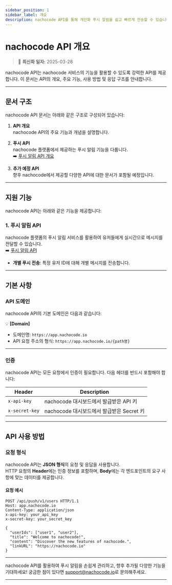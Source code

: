 ```yaml
---
sidebar_position: 1
sidebar_label: 개요
description: nachocode API를 통해 개인화 푸시 알림을 쉽고 빠르게 전송할 수 있습니다. API의 기본 사항과 인증 방법, 사용 방법을 안내합니다.
---
```


# nachocode API 개요

> 🔔 **최신화 일자:** 2025-03-28

nachocode API는 nachocode 서비스의 기능을 활용할 수 있도록 강력한 API를 제공합니다. 이 문서는 API의 개요, 주요 기능, 사용 방법 및 응답 구조를 안내합니다.

---

## 문서 구조

nachocode API 문서는 아래와 같은 구조로 구성되어 있습니다:

1. **API 개요**  
   nachocode API의 주요 기능과 개념을 설명합니다.

2. **푸시 API**  
   nachocode 플랫폼에서 제공하는 푸시 알림 기능을 다룹니다.  
   ➡️ [푸시 알림 API 개요](./push/overview.md)

3. **추가 예정 API**  
   향후 nachocode에서 제공할 다양한 API에 대한 문서가 포함될 예정입니다.

---

## 지원 기능

nachocode API는 아래와 같은 기능을 제공합니다:

### 1. **푸시 알림 API**

nachocode 플랫폼의 푸시 알림 서비스를 활용하여 유저들에게 실시간으로 메시지를 전달할 수 있습니다.  
➡️ [푸시 알림 API](./push/overview.md)

- **개별 푸시 전송**: 특정 유저 ID에 대해 개별 메시지를 전송합니다.

---

## 기본 사항

### API 도메인

nachocode API의 기본 도메인은 다음과 같습니다:

💡 **[Domain]**

- 도메인명: `https://app.nachocode.io`
- API 요청 주소의 형식: `https://app.nachocode.io/{path명}`

---

### 인증

nachocode API는 모든 요청에서 인증이 필요합니다. 다음 헤더를 반드시 포함해야 합니다:

| **Header**     | **Description**                           |
| -------------- | ----------------------------------------- |
| `x-api-key`    | nachocode 대시보드에서 발급받은 API 키    |
| `x-secret-key` | nachocode 대시보드에서 발급받은 Secret 키 |

---

## API 사용 방법

### 요청 형식

nachocode API는 **JSON 형식**의 요청 및 응답을 사용합니다.  
HTTP 요청의 **Header**에는 인증 정보를 포함하며, **Body**에는 각 엔드포인트의 요구 사항에 맞는 데이터를 제공합니다.

#### 요청 예시

```http
POST /api/push/v1/users HTTP/1.1
Host: app.nachocode.io
Content-Type: application/json
x-api-key: your_api_key
x-secret-key: your_secret_key

{
  "userIds": ["user1", "user2"],
  "title": "Welcome to nachocode!",
  "content": "Discover the new features of nachocode.",
  "linkURL": "https://nachocode.io"
}
```

---

nachocode API를 활용하여 푸시 알림을 손쉽게 관리하고, 향후 추가될 다양한 기능을 기대하세요!
궁금한 점이 있다면 [support@nachocode.io](mailto:support@nachocode.io)로 문의해주세요.

---
